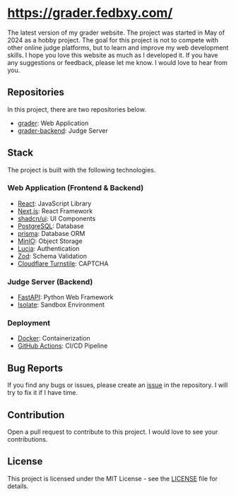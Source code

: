 # https://grader.fedbxy.com/

The latest version of my grader website. The project was started in May of 2024 as a hobby project. The goal for this project is not to compete with other online judge platforms, but to learn and improve my web development skills. I hope you love this website as much as I developed it. If you have any suggestions or feedback, please let me know. I would love to hear from you. 

## Repositories
In this project, there are two repositories below.
- [grader](https://github.com/Fedbxy/grader): Web Application
- [grader-backend](https://github.com/Fedbxy/grader-backend): Judge Server

## Stack
The project is built with the following technologies.
### Web Application (Frontend & Backend)
- [React](https://reactjs.org/): JavaScript Library
- [Next.js](https://nextjs.org/): React Framework
- [shadcn/ui](https://ui.shadcn.com/): UI Components
- [PostgreSQL](https://www.postgresql.org/): Database
- [prisma](https://www.prisma.io/orm): Database ORM
- [MinIO](https://min.io/): Object Storage
- [Lucia](https://lucia-auth.com/): Authentication
- [Zod](https://zod.dev/): Schema Validation
- [Cloudflare Turnstile](https://www.cloudflare.com/products/turnstile/): CAPTCHA

### Judge Server (Backend)
- [FastAPI](https://fastapi.tiangolo.com/): Python Web Framework
- [Isolate](https://github.com/ioi/isolate): Sandbox Environment

### Deployment
- [Docker](https://www.docker.com/): Containerization
- [GitHub Actions](https://github.com/features/actions): CI/CD Pipeline

## Bug Reports
If you find any bugs or issues, please create an [issue](https://github.com/Fedbxy/grader/issues) in the repository. I will try to fix it if I have time.

## Contribution
Open a pull request to contribute to this project. I would love to see your contributions.

## License
This project is licensed under the MIT License - see the [LICENSE](./LICENSE) file for details.

